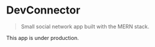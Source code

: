 # DevConnector

> Small social network app built with the MERN stack.

This app is under production.
